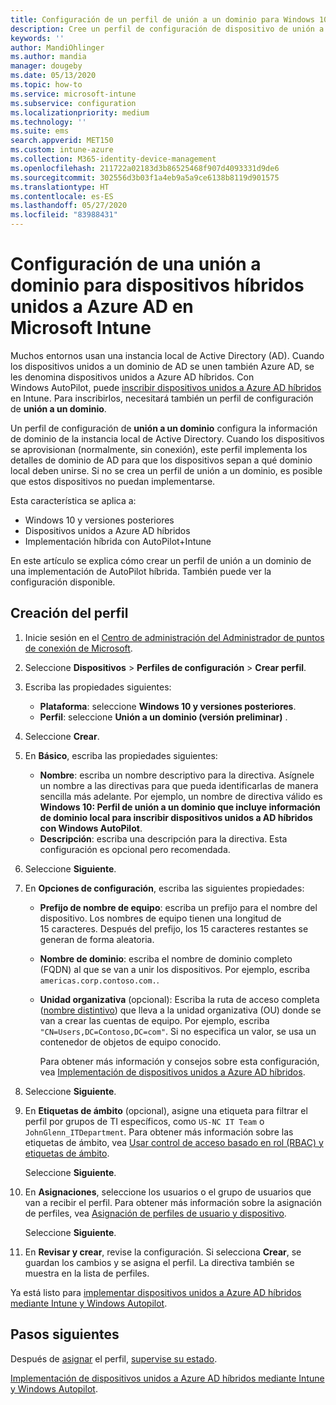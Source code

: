 ```yaml
---
title: Configuración de un perfil de unión a un dominio para Windows 10 en Microsoft Intune - Azure | Microsoft Docs
description: Cree un perfil de configuración de dispositivo de unión a un dominio para dispositivos híbridos unidos a Azure AD. Use este perfil para implementar información de dominio de Active Directory local en dispositivos aprovisionados con Windows AutoPilot y Microsoft Intune.
keywords: ''
author: MandiOhlinger
ms.author: mandia
manager: dougeby
ms.date: 05/13/2020
ms.topic: how-to
ms.service: microsoft-intune
ms.subservice: configuration
ms.localizationpriority: medium
ms.technology: ''
ms.suite: ems
search.appverid: MET150
ms.custom: intune-azure
ms.collection: M365-identity-device-management
ms.openlocfilehash: 211722a02183d3b86525468f907d4093331d9de6
ms.sourcegitcommit: 302556d3b03f1a4eb9a5a9ce6138b8119d901575
ms.translationtype: HT
ms.contentlocale: es-ES
ms.lasthandoff: 05/27/2020
ms.locfileid: "83988431"
---
```

# <a name="configuration-domain-join-settings-for-hybrid-azure-ad-joined-devices-in-microsoft-intune"></a>Configuración de una unión a dominio para dispositivos híbridos unidos a Azure AD en Microsoft Intune

Muchos entornos usan una instancia local de Active Directory (AD). Cuando los dispositivos unidos a un dominio de AD se unen también Azure AD, se les denomina dispositivos unidos a Azure AD híbridos. Con Windows AutoPilot, puede [inscribir dispositivos unidos a Azure AD híbridos](../enrollment/windows-autopilot-hybrid.md) en Intune. Para inscribirlos, necesitará también un perfil de configuración de **unión a un dominio**.

Un perfil de configuración de **unión a un dominio** configura la información de dominio de la instancia local de Active Directory. Cuando los dispositivos se aprovisionan (normalmente, sin conexión), este perfil implementa los detalles de dominio de AD para que los dispositivos sepan a qué dominio local deben unirse. Si no se crea un perfil de unión a un dominio, es posible que estos dispositivos no puedan implementarse.

Esta característica se aplica a:

- Windows 10 y versiones posteriores
- Dispositivos unidos a Azure AD híbridos
- Implementación híbrida con AutoPilot+Intune

En este artículo se explica cómo crear un perfil de unión a un dominio de una implementación de AutoPilot híbrida. También puede ver la configuración disponible.

## <a name="create-the-profile"></a>Creación del perfil

1. Inicie sesión en el [Centro de administración del Administrador de puntos de conexión de Microsoft](https://go.microsoft.com/fwlink/?linkid=2109431).
2. Seleccione **Dispositivos** > **Perfiles de configuración** > **Crear perfil**.
3. Escriba las propiedades siguientes:

    - **Plataforma**: seleccione **Windows 10 y versiones posteriores**.
    - **Perfil**: seleccione **Unión a un dominio (versión preliminar)** .

4. Seleccione **Crear**.
5. En **Básico**, escriba las propiedades siguientes:

    - **Nombre**: escriba un nombre descriptivo para la directiva. Asígnele un nombre a las directivas para que pueda identificarlas de manera sencilla más adelante. Por ejemplo, un nombre de directiva válido es **Windows 10: Perfil de unión a un dominio que incluye información de dominio local para inscribir dispositivos unidos a AD híbridos con Windows AutoPilot**.
    - **Descripción**: escriba una descripción para la directiva. Esta configuración es opcional pero recomendada.

6. Seleccione **Siguiente**.
7. En **Opciones de configuración**, escriba las siguientes propiedades:

    - **Prefijo de nombre de equipo**: escriba un prefijo para el nombre del dispositivo. Los nombres de equipo tienen una longitud de 15 caracteres. Después del prefijo, los 15 caracteres restantes se generan de forma aleatoria.
    - **Nombre de dominio**: escriba el nombre de dominio completo (FQDN) al que se van a unir los dispositivos. Por ejemplo, escriba `americas.corp.contoso.com.`.
    - **Unidad organizativa** (opcional): Escriba la ruta de acceso completa ([nombre distintivo](https://docs.microsoft.com/windows/win32/ad/object-names-and-identities#distinguished-name)) que lleva a la unidad organizativa (OU) donde se van a crear las cuentas de equipo. Por ejemplo, escriba `"CN=Users,DC=Contoso,DC=com"`. Si no especifica un valor, se usa un contenedor de objetos de equipo conocido.

      Para obtener más información y consejos sobre esta configuración, vea [Implementación de dispositivos unidos a Azure AD híbridos](../enrollment/windows-autopilot-hybrid.md).

8. Seleccione **Siguiente**.

9. En **Etiquetas de ámbito** (opcional), asigne una etiqueta para filtrar el perfil por grupos de TI específicos, como `US-NC IT Team` o `JohnGlenn_ITDepartment`. Para obtener más información sobre las etiquetas de ámbito, vea [Usar control de acceso basado en rol (RBAC) y etiquetas de ámbito](../fundamentals/scope-tags.md).

    Seleccione **Siguiente**.

10. En **Asignaciones**, seleccione los usuarios o el grupo de usuarios que van a recibir el perfil. Para obtener más información sobre la asignación de perfiles, vea [Asignación de perfiles de usuario y dispositivo](device-profile-assign.md).

    Seleccione **Siguiente**.

11. En **Revisar y crear**, revise la configuración. Si selecciona **Crear**, se guardan los cambios y se asigna el perfil. La directiva también se muestra en la lista de perfiles.

Ya está listo para [implementar dispositivos unidos a Azure AD híbridos mediante Intune y Windows Autopilot](../enrollment/windows-autopilot-hybrid.md).

## <a name="next-steps"></a>Pasos siguientes

Después de [asignar](device-profile-assign.md) el perfil, [supervise su estado](device-profile-monitor.md).

[Implementación de dispositivos unidos a Azure AD híbridos mediante Intune y Windows Autopilot](../enrollment/windows-autopilot-hybrid.md).
